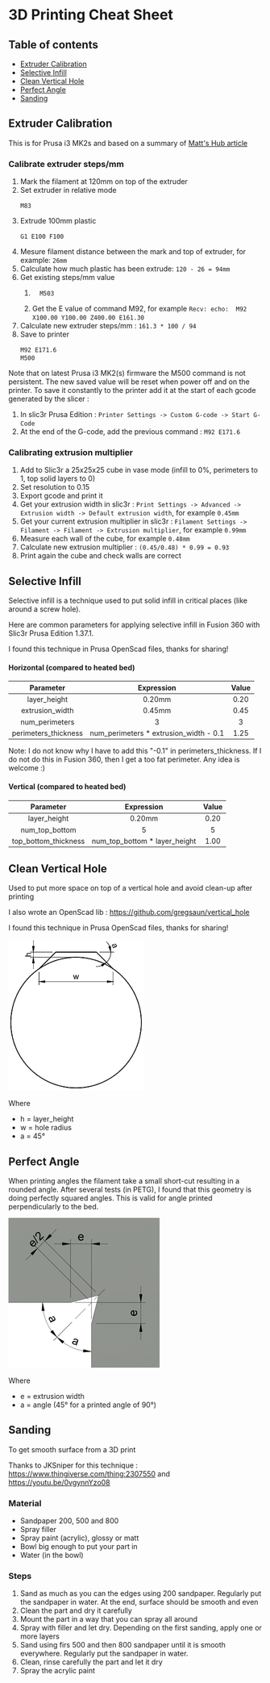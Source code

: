 # 3D Printing Cheat Sheet

## Table of contents
* [Extruder Calibration](#extruder-calibration)
* [Selective Infill](#selective-infill)
* [Clean Vertical Hole](#clean-vertical-hole)
* [Perfect Angle](#perfect-angle)
* [Sanding](#sanding)

## Extruder Calibration
This is for Prusa i3 MK2s and based on a summary of [Matt's Hub article](https://mattshub.com/2017/04/19/extruder-calibration/)

### Calibrate extruder steps/mm

1. Mark the filament at 120mm on top of the extruder
1. Set extruder in relative mode
    ```gcode
    M83
    ```
1. Extrude 100mm plastic
    ```gcode
    G1 E100 F100
    ```
1. Mesure filament distance between the mark and top of extruder, for example: `26mm`
1. Calculate how much plastic has been extrude: `120 - 26 = 94mm`
1. Get existing steps/mm value
    1. ```gcode
         M503
         ```
    1. Get the E value of command M92, for example `Recv: echo:  M92 X100.00 Y100.00 Z400.00 E161.30`
1. Calculate new extruder steps/mm : `161.3 * 100 / 94`
1. Save to printer
    ```gcode
    M92 E171.6
    M500
    ```
Note that on latest Prusa i3 MK2(s) firmware the M500 command is not persistent. The new saved value will be reset when power off and on the printer. To save it constantly to the printer add it at the start of each gcode generated by the slicer :
1. In slic3r Prusa Edition : `Printer Settings -> Custom G-code -> Start G-Code`
1. At the end of the G-code, add the previous command : `M92 E171.6`

### Calibrating extrusion multiplier
1. Add to Slic3r a 25x25x25 cube in vase mode (infill to 0%, perimeters to 1, top solid layers to 0)
1. Set resolution to 0.15
1. Export gcode and print it
1. Get your extrusion width in slic3r : `Print Settings -> Advanced -> Extrusion width -> Default extrusion width`, for example `0.45mm`
1. Get your current extrusion multiplier in slic3r : `Filament Settings -> Filament -> Filament -> Extrusion multiplier`, for example `0.99mm`
1. Measure each wall of the cube, for example `0.48mm`
1. Calculate new extrusion multiplier : `(0.45/0.48) * 0.99 = 0.93`
1. Print again the cube and check walls are correct


## Selective Infill

Selective infill is a technique used to put solid infill in critical places (like around a screw hole).

Here are common parameters for applying selective infill in Fusion 360 with Slic3r Prusa Edition 1.37.1.

I found this technique in Prusa OpenScad files, thanks for sharing!

#### Horizontal (compared to heated bed)

| Parameter | Expression | Value |
|:---------:|:----------:|:-----:|
| layer_height           | 0.20mm | 0.20 |
| extrusion_width        | 0.45mm | 0.45 |
| num_perimeters         | 3 | 3 |
| perimeters_thickness   | num_perimeters * extrusion_width - 0.1 | 1.25 |

Note: I do not know why I have to add this "-0.1" in perimeters_thickness. If I do not do this in Fusion 360, then I get a too fat perimeter. Any idea is welcome :)


#### Vertical (compared to heated bed)

| Parameter | Expression | Value |
|:---------:|:----------:|:-----:|
| layer_height           | 0.20mm | 0.20 |
| num_top_bottom         | 5 | 5 |
| top_bottom_thickness   | num_top_bottom * layer_height | 1.00 |


## Clean Vertical Hole

Used to put more space on top of a vertical hole and avoid clean-up after printing

I also wrote an OpenScad lib : https://github.com/gregsaun/vertical_hole

I found this technique in Prusa OpenScad files, thanks for sharing!

![Clean Vertical Hole Diagram](img/hole_cleaning_diagram.png)

Where
* h = layer_height
* w = hole radius
* a = 45°


## Perfect Angle

When printing angles the filament take a small short-cut resulting in a rounded angle. After several tests (in PETG), I found that this geometry is doing perfectly squared angles. This is valid for angle printed perpendicularly to the bed.

![Perfect Angle Diagram](img/perfect_angle.png)

Where
* e = extrusion width
* a = angle (45° for a printed angle of 90°)


## Sanding

To get smooth surface from a 3D print

Thanks to JKSniper for this technique : https://www.thingiverse.com/thing:2307550 and https://youtu.be/0vgynnYzo08

### Material
* Sandpaper 200, 500 and 800
* Spray filler
* Spray paint (acrylic), glossy or matt
* Bowl big enough to put your part in
* Water (in the bowl)

### Steps
1. Sand as much as you can the edges using 200 sandpaper. Regularly put the sandpaper in water. At the end, surface should be smooth and even
1. Clean the part and dry it carefully
1. Mount the part in a way that you can spray all around
1. Spray with filler and let dry. Depending on the first sanding, apply one or more layers
1. Sand using firs 500 and then 800 sandpaper until it is smooth everywhere. Regularly put the sandpaper in water.
1. Clean, rinse carefully the part and let it dry
1. Spray the acrylic paint
